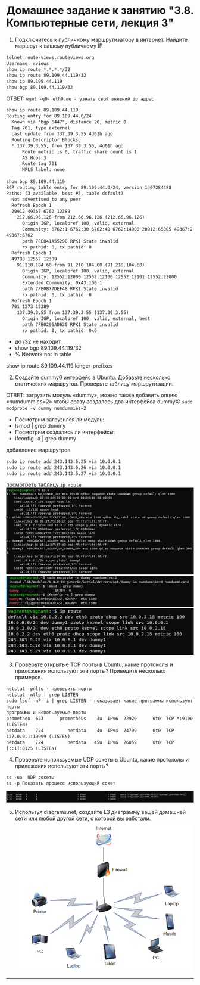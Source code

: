 # Домашнее задание к занятию "3.8. Компьютерные сети, лекция 3"

1. Подключитесь к публичному маршрутизатору в интернет. Найдите маршрут к вашему публичному IP

```
telnet route-views.routeviews.org
Username: rviews
show ip route *.*.*.*/32
show ip route 89.109.44.119/32
show ip 89.109.44.119 
show bgp 89.109.44.119/32
```

ОТВЕТ: `wget -qO- eth0.me - узнать свой внешний ip адрес`
```
show ip route 89.109.44.119
Routing entry for 89.109.44.0/24
  Known via "bgp 6447", distance 20, metric 0
  Tag 701, type external
  Last update from 137.39.3.55 4d01h ago
  Routing Descriptor Blocks:
  * 137.39.3.55, from 137.39.3.55, 4d01h ago
      Route metric is 0, traffic share count is 1
      AS Hops 3
      Route tag 701
      MPLS label: none
	  
show bgp 89.109.44.119
BGP routing table entry for 89.109.44.0/24, version 1407284488
Paths: (3 available, best #3, table default)
  Not advertised to any peer
  Refresh Epoch 1
  20912 49367 6762 12389
    212.66.96.126 from 212.66.96.126 (212.66.96.126)
      Origin IGP, localpref 100, valid, external
      Community: 6762:1 6762:30 6762:40 6762:14900 20912:65005 49367:2 49367:6762
      path 7FE041A55298 RPKI State invalid
      rx pathid: 0, tx pathid: 0
  Refresh Epoch 1
  49788 12552 12389
    91.218.184.60 from 91.218.184.60 (91.218.184.60)
      Origin IGP, localpref 100, valid, external
      Community: 12552:12000 12552:12100 12552:12101 12552:22000
      Extended Community: 0x43:100:1
      path 7FE0B77DEF48 RPKI State invalid
      rx pathid: 0, tx pathid: 0
  Refresh Epoch 1
  701 1273 12389
    137.39.3.55 from 137.39.3.55 (137.39.3.55)
      Origin IGP, localpref 100, valid, external, best
      path 7FE0295AD630 RPKI State invalid
      rx pathid: 0, tx pathid: 0x0
```

 - до /32 не находит
 - show bgp 89.109.44.119/32
 - % Network not in table
 
 show ip route 89.109.44.119 longer-prefixes

2. Создайте dummy0 интерфейс в Ubuntu. 
Добавьте несколько статических маршрутов. 
Проверьте таблицу маршрутизации.

ОТВЕТ:
загрузить модуль «dummy», можно также добавить опцию «numdummies=2» чтобы сразу создалось два интерфейса dummyX:
`sudo modprobe -v dummy numdummies=2`
- Посмотрим загрузился ли модуль:
- lsmod | grep dummy
- Посмотрим создались ли интерфейсы:
- ifconfig -a | grep dummy

добавление маршрутров
```
sudo ip route add 243.143.5.25 via 10.0.0.1
sudo ip route add 243.143.5.26 via 10.0.0.1
sudo ip route add 243.143.5.27 via 10.0.0.1
```

посмотреть таблицу `ip route`
![Скриншот](img/3-8/создались%20dummy%20интерфейсы.png)
![Скриншот](img/3-8/модули%20dummy%20проверка%20что%20создались.png)
![Скриншот](img/3-8/добавленные%20маршруты%20через%20dummy2.png)

3. Проверьте открытые TCP порты в Ubuntu, 
какие протоколы и приложения используют эти порты? 
Приведите несколько примеров.
```
netstat -pnltu - проверить порты
netstat -ntlp | grep LISTEN
sudo lsof -nP -i | grep LISTEN - показывает какие программы используют порты
программы и используемые порты
prometheu  623      prometheus    3u  IPv6  22920      0t0  TCP *:9100 (LISTEN)
netdata    724         netdata    4u  IPv4  24799      0t0  TCP 127.0.0.1:19999 (LISTEN)
netdata    724         netdata   45u  IPv6  26059      0t0  TCP [::1]:8125 (LISTEN)
```

4. Проверьте используемые UDP сокеты в Ubuntu, 
какие протоколы и приложения используют эти порты?
```
ss -ua  UDP сокеты 
ss -p Показать процесс использующий сокет
```
![Скриншот](img/3-8/процессы%20использующие%20сокеты.png)


5. Используя diagrams.net, создайте L3 диаграмму вашей домашней сети или любой другой сети, 
с которой вы работали. 
![Скриншот](img/3-8/диаграмма%20домашней%20сети.png)

 ---